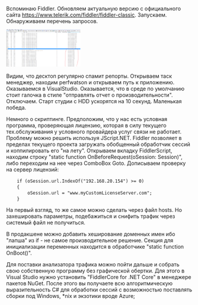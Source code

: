 Вспоминаю Fiddler.
Обновляем актуальную версию c официального сайта https://www.telerik.com/fiddler/fiddler-classic. Запускаем. Обнаруживаем перечень запросов.

<img src="https://github.com/francehunter/Fiddler-learning/blob/main/perfwats.png" width="200" height="100">

Видим, что десктоп регулярно спамит репорты. Открываем таск менеджер, находим perfwatson и открываем путь к приложению. Оказываемся в VisualStudio. Оказывается, что в среде по умолчанию стоит галочка в стиле "отправлять отчет о производительности". Отключаем. Старт студии с HDD ускорятся на 10 секунд. Маленькая победа.

Немного о скриптинге.
Предположим, что у нас есть условная программа, проверяющая лицензию, которая в силу текущего тех.обслуживания у условного провайдера услуг связи не работает. Проблему можно решить используя JScript.NET. Fiddler позволяет в пределах текущего проекта загружать обобщенный обработчик сессий и коппилировать его "на лету". Открываем вкладку FiddlerScript, находим строку "static function OnBeforeRequest(oSession: Session)", либо переходим на нее через ComboBox Goto. Дописываем проверку на сервер лицензий:

        if (oSession.url.IndexOf("192.168.20.154") >= 0) 
        {
            oSession.url = "www.myCustomLicenseServer.com";
        }

На первый взгляд, то же самое можно сделать через файл hosts. Но захешировать параметры, подебажиться и снифить трафик через системый файл не получиться.

В продакшене можно добавить хеширование доменных имен ибо "лапша" из if - не самое производительное решение. Секция для инициализации переменных находится в обработчике "static function OnBoot()".

Для поставки анализатора трафика можно пойти дальше и собрать свою собственную программу без графической обертки. Для этого в Visual Studio нужно установить "FiddlerCore for .NET Core" в менеджере пакетов NuGet. После этого вы получаете всю алгоритмическую выразительность C# для обработки сессий с возможностью поставлять сборки под Windows, *nix и экзотики вроде Azure;
